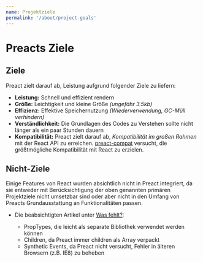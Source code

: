 ```yaml
---
name: Projektziele
permalink: '/about/project-goals'
---
```


# Preacts Ziele

## Ziele

Preact zielt darauf ab, Leistung aufgrund folgender Ziele zu liefern:

- **Leistung:** Schnell und effizient rendern
- **Größe:** Leichtigkeit und kleine Größe _(ungefähr 3.5kb)_
- **Effizienz:** Effektive Speichernutzung _(Wiederverwendung, GC-Müll verhindern)_
- **Verständlichkeit:** Die Grundlagen des Codes zu Verstehen sollte nicht länger als ein paar Stunden dauern
- **Kompatibilität:** Preact zielt darauf ab, _Kompatibilität im großen Rahmen_ mit der React API zu erreichen. [preact-compat] versucht, die größtmögliche Kompatibilität mit React zu erzielen.

## Nicht-Ziele

Einige Features von React wurden absichtlich nicht in Preact integriert, da sie entweder mit Berücksichtigung der oben genannten primären Projektziele nicht umsetzbar sind oder aber nicht in den Umfang von Preacts Grundausstattung an Funktionalitäten passen.

- Die beabsichtigten Artikel unter [Was fehlt?](/guide/v8/differences-to-react#whats-missing):

    - PropTypes, die leicht als separate Bibliothek verwendet werden können
    - Children, da Preact immer children als Array verpackt
    - Synthetic Events, da Preact nicht versucht, Fehler in älteren Browsern (z.B. IE8) zu beheben

[preact-compat]: https://github.com/preactjs/preact-compat/
